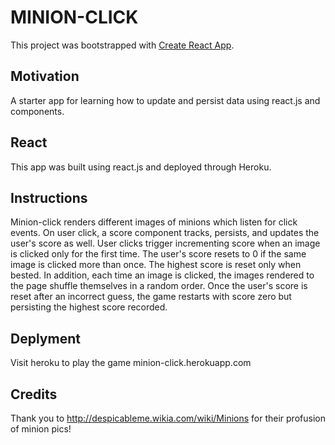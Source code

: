 # MINION-CLICK
This project was bootstrapped with [Create React App](https://github.com/facebookincubator/create-react-app).

## Motivation
A starter app for learning how to update and persist data using react.js and components.  

## React
This app was built using react.js and deployed through Heroku. 

## Instructions
Minion-click renders different images of minions which listen for click events. 
On user click, a score component tracks, persists, and updates the user's score as well.  User clicks trigger incrementing score when an image is clicked only for the first time. The user's score resets to 0 if the same image is clicked more than once.  The highest score is reset only when bested. 
In addition, each time an image is clicked, the images rendered to the page shuffle themselves in a random order.
Once the user's score is reset after an incorrect guess, the game restarts with score zero but persisting the highest score recorded.

## Deplyment
Visit heroku to play the game
minion-click.herokuapp.com

## Credits
Thank you to http://despicableme.wikia.com/wiki/Minions for their profusion of minion pics!

